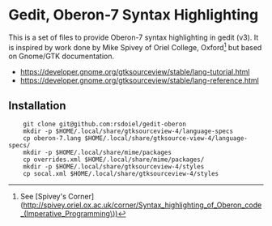 
# Gedit, Oberon-7 Syntax Highlighting

This is a set of files to provide Oberon-7 syntax highlighting in
gedit (v3).  It is inspired by work done by Mike Spivey of Oriel College, Oxford[^spiveycorner]
but based on Gnome/GTK documentation.

+ https://developer.gnome.org/gtksourceview/stable/lang-tutorial.html
+ https://developer.gnome.org/gtksourceview/stable/lang-reference.html


## Installation

```
    git clone git@github.com:rsdoiel/gedit-oberon
    mkdir -p $HOME/.local/share/gtksourceview-4/language-specs
    cp oberon-7.lang $HOME/.local/share/gtksource-view-4/language-specs/
    mkdir -p $HOME/.local/share/mime/packages
    cp overrides.xml $HOME/.local/share/mime/packages/
    mkdir -p $HOME/.local/share/gtksourceview-4/styles
    cp socal.xml $HOME/.local/share/gtksourceview-4/styles
```

[^spiveycorner]: See [Spivey's Corner](http://spivey.oriel.ox.ac.uk/corner/Syntax_highlighting_of_Oberon_code_(Imperative_Programming\))
